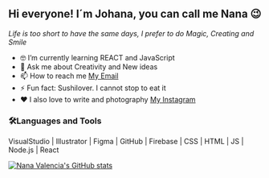 ## Hi everyone! I´m Johana, you can call me Nana :wink:
*Life is too short to have the same days, I prefer to do Magic, Creating and Smile*

- :nerd_face: I’m currently learning REACT and JavaScript
- 💬 Ask me about Creativity and New ideas
- 📫 How to reach me [My Email](johanavalencia888@gmail.com)
- ⚡ Fun fact: Sushilover. I cannot stop to eat it
- :heart: I also love to write and photography [My Instagram](https://www.instagram.com/origamia)

### :hammer_and_wrench:Languages and Tools

VisualStudio | Illustrator | Figma | GitHub | Firebase | CSS | HTML | JS | Node.js | React

[![Nana Valencia's GitHub stats](https://github-readme-stats.vercel.app/api?username=NanaValencia)](https://github.com/NanaValencia/github-readme-stats)
